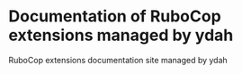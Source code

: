# Documentation of RuboCop extensions managed by ydah

RuboCop extensions documentation site managed by ydah
